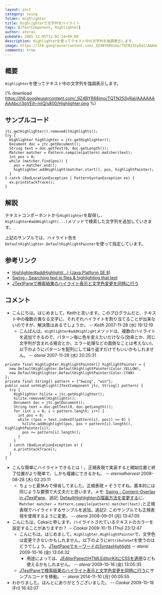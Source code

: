 ```yaml
---
layout: post
category: swing
folder: Highlighter
title: Highlighterで文字列をハイライト
tags: [JTextComponent, Highlighter]
author: aterai
pubdate: 2005-12-05T11:02:14+09:00
description: Highlighterを使ってテキスト中の文字列を強調表示します。
image: https://lh6.googleusercontent.com/_9Z4BYR88imo/TQTN25SyRaI/AAAAAAAAAbc/i3gVEjh-mlQ/s800/Highlighter.png
comments: true
---
```

## 概要
`Highlighter`を使ってテキスト中の文字列を強調表示します。

{% download https://lh6.googleusercontent.com/_9Z4BYR88imo/TQTN25SyRaI/AAAAAAAAAbc/i3gVEjh-mlQ/s800/Highlighter.png %}

## サンプルコード
<pre class="prettyprint"><code>jtc.getHighlighter().removeAllHighlights();
try {
  Highlighter highlighter = jtc.getHighlighter();
  Document doc = jtc.getDocument();
  String text = doc.getText(0, doc.getLength());
  Matcher matcher = Pattern.compile(pattern).matcher(text);
  int pos = 0;
  while (matcher.find(pos)) {
    pos = matcher.end();
    highlighter.addHighlight(matcher.start(), pos, highlightPainter);
  }
} catch (BadLocationException | PatternSyntaxException ex) {
  ex.printStackTrace();
}
</code></pre>

## 解説
テキストコンポーネントから`Highlighter`を取得し、`Highlighter#addHighlight(...)`メソッドで検索した文字列を追加していきます。

上記のサンプルでは、ハイライト色を`DefaultHighlighter.DefaultHighlightPainter`を使って指定しています。

## 参考リンク
- [Highlighter#addHighlight(...) (Java Platform SE 8)](https://docs.oracle.com/javase/jp/8/docs/api/javax/swing/text/Highlighter.html#addHighlight-int-int-javax.swing.text.Highlighter.HighlightPainter-)
- [Swing - Searching text in files & highlighting that text](https://community.oracle.com/thread/1387954)
- [JTextPaneで検索結果のハイライト表示と文字色変更を同時に行う](https://ateraimemo.com/Swing/HighlightTextForeground.html)

<!-- dummy comment line for breaking list -->

## コメント
- こんにちは。はじめまして。Keithと言います。このプログラムだと、テキスト中の複数の異なる文字に、それぞれハイライトを割り当てることが出来ないのですが、解決策はあるでしょうか。 -- *Keith* 2007-11-28 (水) 19:12:19
    - こんばんは。`Highlighter#addHighlight`メソッドは、複数のハイライトを追加できるので、パターン毎に色を変えたいだけなら(効率とか、同じ文字列が含まれる場合とか、エラー処理などの面倒なことは考えない)、以下のようにパターンを配列にして繰り返すだけでもいいかもしれません。 -- *aterai* 2007-11-28 (水) 20:25:31

<!-- dummy comment line for breaking list -->

<pre class="prettyprint"><code>private final Highlighter.HighlightPainter[] highlightPainter = {
  new DefaultHighlighter.DefaultHighlightPainter(Color.YELLOW),
  new DefaultHighlighter.DefaultHighlightPainter(Color.CYAN)
};
private final String[] pattern = {"Swing", "win"};
public void setHighlight(JTextComponent jtc, String[] pattern) {
  try {
    Highlighter hilite = jtc.getHighlighter();
    hilite.removeAllHighlights();
    Document doc = jtc.getDocument();
    String text = doc.getText(0, doc.getLength());
    for (int i = 0; i &lt; pattern.length; i++) {
      int pos = 0;
      while ((pos = text.indexOf(pattern[i], pos)) &gt;= 0) {
        hilite.addHighlight(pos, pos + pattern[i].length(), highlightPainter[i]);
        pos += pattern[i].length();
      }
    }
  } catch (BadLocationException e) {
    e.printStackTrace();
  }
}
</code></pre>

- こんな簡単にハイライトできるとは！。正規表現で実装すると開始位置と終了位置がより簡単で、しかも複雑にできるかも。 -- *eternalharvest* 2008-08-28 (木) 02:20:11
    - ちょっと夏休みで帰省してました。正規表現 > そうですね。基本的には同じような要領で大丈夫だと思います。メモ: [Swing - Content-Overlay in JTextPane](https://community.oracle.com/thread/1382907)、追記: [DefaultHighlighterの描画方法を変更する](https://ateraimemo.com/Swing/DrawsLayeredHighlights.html)に、`Matcher matcher = Pattern.compile(pattern).matcher(text);`と正規表現でハイライトするサンプルを追加。追記2: このサンプルでも正規表現を使用するように変更。 -- *aterai* 2008-09-01 (月) 13:47:05
- こんにちは。Cakaiと申します。ハイライトされているテキストのカラーを設定することがありますか？ -- *Caokai* 2009-10-15 (Thu) 23:12:47
    - こんにちは。はじめまして。`Highlighter.HighlightPainter`で、文字色は変更できないかもしれません。以下のように`AttributeSet`を使うのはどうでしょう。[JTextPaneでキーワードのSyntaxHighlight](https://ateraimemo.com/Swing/SimpleSyntaxHighlight.html) -- *aterai* 2009-10-16 (金) 13:04:32
        - 用途によっては、[JEditorPaneのHTMLEditorKitにCSSを適用](https://ateraimemo.com/Swing/StyleSheet.html)なども使えるかもしれません。 -- *aterai* 2009-10-16 (金) 13:05:35
    - [JTextPaneで検索結果のハイライト表示と文字色変更を同時に行う](https://ateraimemo.com/Swing/HighlightTextForeground.html)にサンプルコードを移動。 -- *aterai* 2014-11-10 (月) 00:05:55
- わかりました。ほんとにありがとうございました。 -- *Caokai* 2009-10-16 (Fri) 16:42:07

<!-- dummy comment line for breaking list -->
